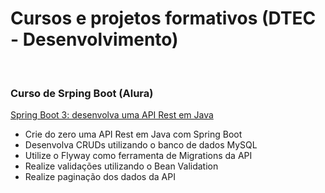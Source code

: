 # Cursos e projetos formativos (DTEC - Desenvolvimento)
<br/>

### Curso de Srping Boot (Alura)
[Spring Boot 3: desenvolva uma API Rest em Java](https://cursos.alura.com.br/course/spring-boot-3-desenvolva-api-rest-java)
- Crie do zero uma API Rest em Java com Spring Boot
- Desenvolva CRUDs utilizando o banco de dados MySQL
- Utilize o Flyway como ferramenta de Migrations da API
- Realize validações utilizando o Bean Validation
- Realize paginação dos dados da API